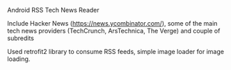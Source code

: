 Android RSS Tech News Reader

Include Hacker News (https://news.ycombinator.com/), some of the main tech news providers (TechCrunch, ArsTechnica, The Verge) and couple of subredits

Used retrofit2 library to consume RSS feeds, simple image loader for image loading.
